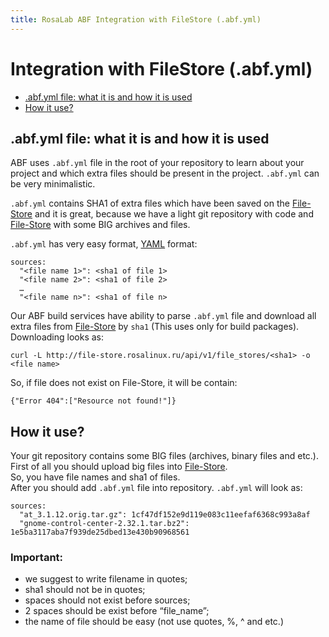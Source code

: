 ```yaml
---
title: RosaLab ABF Integration with FileStore (.abf.yml)
---
```


# Integration with FileStore (.abf.yml)

* <a href="#abfyml-file-what-it-is-and-how-it-is-used">.abf.yml file: what it is and how it is used</a>
* <a href="#how-it-use">How it use?</a>

## .abf.yml file: what it is and how it is used

ABF uses `.abf.yml` file in the root of your repository to learn about your project and which extra files should be present in the project. `.abf.yml` can be very minimalistic.

`.abf.yml` contains SHA1 of extra files which have been saved on the
<a href="http://file-store.rosalinux.ru/">File-Store</a>
and it is great, because we have a light git repository with code and
<a href="http://file-store.rosalinux.ru/">File-Store</a>
with some BIG archives and files.

`.abf.yml` has very easy format, <a href="http://en.wikipedia.org/wiki/YAML">YAML</a> format:

    sources:
      "<file name 1>": <sha1 of file 1>
      "<file name 2>": <sha1 of file 2>  
      …
      "<file name n>": <sha1 of file n>

Our ABF build services have ability to parse `.abf.yml` file and download all extra files from <a href="http://file-store.rosalinux.ru/">File-Store</a> by `sha1` (This uses only for build packages). Downloading looks as:

    curl -L http://file-store.rosalinux.ru/api/v1/file_stores/<sha1> -o <file name>

So, if file does not exist on File-Store, it will be contain:

    {"Error 404":["Resource not found!"]}


## How it use?

Your git repository contains some BIG files (archives, binary files and etc.).<br/>
First of all you should upload big files into
<a href="http://file-store.rosalinux.ru/">File-Store</a>.<br/>
So, you have file names and sha1 of files.<br/>
After you should add `.abf.yml` file into repository. `.abf.yml` will look as:

    sources:
      "at_3.1.12.orig.tar.gz": 1cf47df152e9d119e083c11eefaf6368c993a8af
      "gnome-control-center-2.32.1.tar.bz2": 1e5ba3117aba7f939de25dbed13e430b90968561

### Important:
* we suggest to write filename in quotes;
* sha1 should not be in quotes;
* spaces should not exist before sources;
* 2 spaces should be exist before “file_name”;
* the name of file should be easy (not use quotes, %, ^ and etc.)
